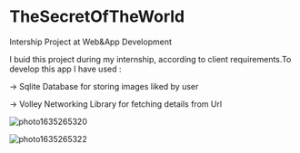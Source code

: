 # TheSecretOfTheWorld
Intership Project at Web&App Development

I buid this project during my internship, according to client requirements.To develop this app I have used :


-> Sqlite Database for storing images liked by user

-> Volley Networking Library for fetching details from Url

![photo1635265320](https://user-images.githubusercontent.com/83569296/138925575-6623c9eb-5621-4221-95ee-4c2b4408f81d.jpeg)   

![photo1635265322](https://user-images.githubusercontent.com/83569296/138926015-94bce2d3-e228-4c81-9924-9f7addb4e48c.jpeg)

